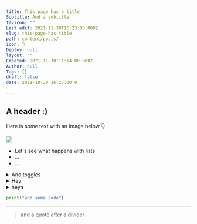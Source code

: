 ```yaml
---
title: This page has a title
Subtitle: And a subtitle
favicon: ""
Last edit: 2021-11-30T16:23:00.000Z
slug: this-page-has-title
path: content/posts/
icon: 🥰
Deploy: null
layout: ""
Created: 2021-11-30T11:14:00.000Z
Author: null
Tags: []
draft: false
date: 2021-10-30 16:25:00 0

---
```



## A header :) 
Here is some text with an image below 👇



![](https://s3.us-west-2.amazonaws.com/secure.notion-static.com/dfaf50d5-439f-4e58-933f-0d8982555f6d/21.png?X-Amz-Algorithm=AWS4-HMAC-SHA256&X-Amz-Content-Sha256=UNSIGNED-PAYLOAD&X-Amz-Credential=AKIAT73L2G45EIPT3X45%2F20211130%2Fus-west-2%2Fs3%2Faws4_request&X-Amz-Date=20211130T162516Z&X-Amz-Expires=3600&X-Amz-Signature=bc723e85f26af49870e8da339bcc2be3c04d3f583940ac39c4cd0cb47ec25edf&X-Amz-SignedHeaders=host&x-id=GetObject)


* Let's see what happens with lists
* ...
* ...




<details><summary>And toggles</summary>hey


</details><details><summary>Hey</summary></details><details><summary>heya</summary></details>


```python
print("and some code")
```


---


> and a quote after a divider


